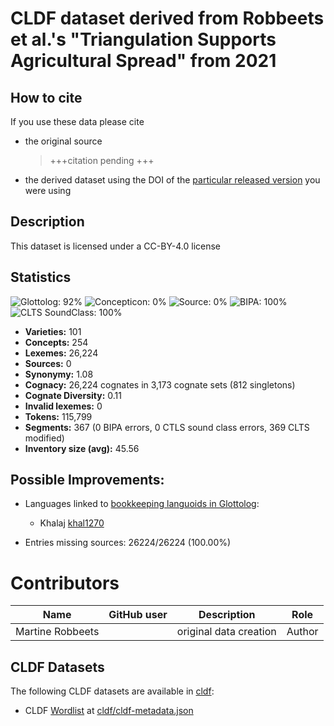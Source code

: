 # CLDF dataset derived from Robbeets et al.'s "Triangulation Supports Agricultural Spread" from 2021

## How to cite

If you use these data please cite
- the original source
  > +++citation pending +++
- the derived dataset using the DOI of the [particular released version](../../releases/) you were using

## Description


This dataset is licensed under a CC-BY-4.0 license

## Statistics


![Glottolog: 92%](https://img.shields.io/badge/Glottolog-92%25-green.svg "Glottolog: 92%")
![Concepticon: 0%](https://img.shields.io/badge/Concepticon-0%25-red.svg "Concepticon: 0%")
![Source: 0%](https://img.shields.io/badge/Source-0%25-red.svg "Source: 0%")
![BIPA: 100%](https://img.shields.io/badge/BIPA-100%25-brightgreen.svg "BIPA: 100%")
![CLTS SoundClass: 100%](https://img.shields.io/badge/CLTS%20SoundClass-100%25-brightgreen.svg "CLTS SoundClass: 100%")

- **Varieties:** 101
- **Concepts:** 254
- **Lexemes:** 26,224
- **Sources:** 0
- **Synonymy:** 1.08
- **Cognacy:** 26,224 cognates in 3,173 cognate sets (812 singletons)
- **Cognate Diversity:** 0.11
- **Invalid lexemes:** 0
- **Tokens:** 115,799
- **Segments:** 367 (0 BIPA errors, 0 CTLS sound class errors, 369 CLTS modified)
- **Inventory size (avg):** 45.56

## Possible Improvements:

- Languages linked to [bookkeeping languoids in Glottolog](http://glottolog.org/glottolog/glottologinformation#bookkeepinglanguoids):
  - Khalaj [khal1270](http://glottolog.org/resource/languoid/id/khal1270)


- Entries missing sources: 26224/26224 (100.00%)

# Contributors

Name               | GitHub user | Description | Role
---                | ---         | --- | --- 
Martine Robbeets |   | original data creation | Author 





## CLDF Datasets

The following CLDF datasets are available in [cldf](cldf):

- CLDF [Wordlist](https://github.com/cldf/cldf/tree/master/modules/Wordlist) at [cldf/cldf-metadata.json](cldf/cldf-metadata.json)